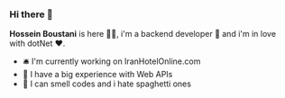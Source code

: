 ### Hi there 👋

**Hossein Boustani** is here 🙋‍♂️, i'm a backend developer 🔧 and i'm in love with dotNet ❤.

- 🛎 I'm currently working on IranHotelOnline.com
- 👴 I have a big experience with Web APIs
- 🧶 I can smell codes and i hate spaghetti ones

<!--
**engboustani/engboustani** is a ✨ _special_ ✨ repository because its `README.md` (this file) appears on your GitHub profile.

Here are some ideas to get you started:

- 🔭 I’m currently working on ...
- 🌱 I’m currently learning ...
- 👯 I’m looking to collaborate on ...
- 🤔 I’m looking for help with ...
- 💬 Ask me about ...
- 📫 How to reach me: ...
- 😄 Pronouns: ...
- ⚡ Fun fact: ...
-->
